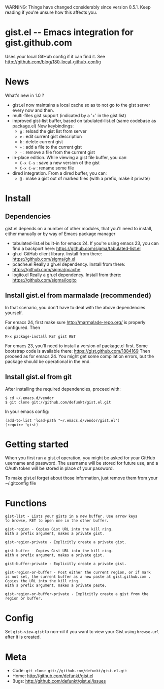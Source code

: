 WARNING: Things have changed considerably since version 0.5.1. Keep reading if you're unsure how this affects you.

gist.el -- Emacs integration for gist.github.com
================================================

Uses your local GitHub config if it can find it.
See <http://github.com/blog/180-local-github-config>

News
====

What's new in 1.0 ?

* gist.el now maintains a local cache so as to not go to the gist server every now and then.
* multi-files gist support (indicated by a '+' in the gist list)
* improved gist-list buffer, based on tabulated-list.el (same codebase as package.el)
    New keybindings:
    * `g` : reload the gist list from server
    * `e` : edit current gist description
    * `k` : delete current gist
    * `+` : add a file to the current gist
    * `-` : remove a file from the current gist
* in-place edition. While viewing a gist file buffer, you can:
    * `C-x C-s` : save a new version of the gist
    * `C-x C-w` : rename some file
* dired integration. From a dired buffer, you can:
    * `@` : make a gist out of marked files (with a prefix, make it private)

Install
=======

Dependencies
------------

gist.el depends on a number of other modules, that you'll need to install, either manually or by way of Emacs package manager

* tabulated-list.el
  built-in for emacs 24. If you're using emacs 23, you can find a backport here: https://github.com/sigma/tabulated-list.el
* gh.el
  GitHub client library. Install from there: https://github.com/sigma/gh.el
* pcache.el
  Really a gh.el dependency. Install from there: https://github.com/sigma/pcache
* logito.el
  Really a gh.el dependency. Install from there: https://github.com/sigma/logito

Install gist.el from marmalade (recommended)
--------------------------------------------

In that scenario, you don't have to deal with the above dependencies yourself.

For emacs 24, first make sure http://marmalade-repo.org/ is properly configured. Then

    M-x package-install RET gist RET

For emacs 23, you'll need to install a version of package.el first. Some bootstrap code is available there: https://gist.github.com/1884169
Then proceed as for emacs 24. You might get some compilation errors, but the package should be operational in the end.

Install gist.el from git
------------------------

After installing the required dependencies, proceed with:

    $ cd ~/.emacs.d/vendor
    $ git clone git://github.com/defunkt/gist.el.git

In your emacs config:

    (add-to-list 'load-path "~/.emacs.d/vendor/gist.el")
    (require 'gist)

Getting started
===============

When you first run a gist.el operation, you might be asked for your GitHub username and password. The username will be stored for future use, and a OAuth token will be stored in place of your password.

To make gist.el forget about those information, just remove them from your ~/.gitconfig file

Functions
=========

    gist-list - Lists your gists in a new buffer. Use arrow keys
    to browse, RET to open one in the other buffer.

    gist-region - Copies Gist URL into the kill ring.
    With a prefix argument, makes a private gist.

    gist-region-private - Explicitly create a private gist.

    gist-buffer - Copies Gist URL into the kill ring.
    With a prefix argument, makes a private gist.

    gist-buffer-private - Explicitly create a private gist.

    gist-region-or-buffer - Post either the current region, or if mark
    is not set, the current buffer as a new paste at gist.github.com .
    Copies the URL into the kill ring.
    With a prefix argument, makes a private paste.

    gist-region-or-buffer-private - Explicitly create a gist from the
    region or buffer.

Config
======

Set `gist-view-gist` to non-nil if you want to view your Gist using
`browse-url` after it is created.

Meta
====

* Code: `git clone git://github.com/defunkt/gist.el.git`
* Home: <http://github.com/defunkt/gist.el>
* Bugs: <http://github.com/defunkt/gist.el/issues>
